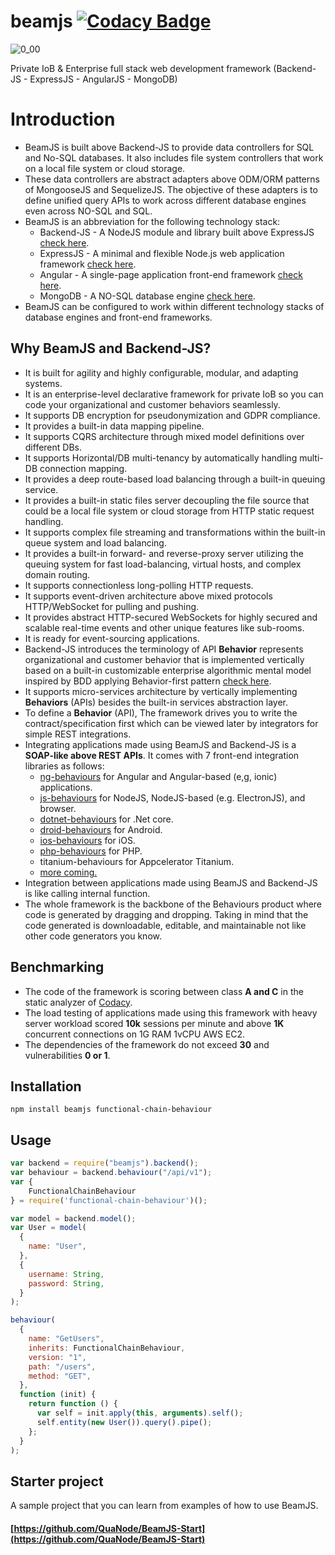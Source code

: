 # beamjs [![Codacy Badge](https://app.codacy.com/project/badge/Grade/518c2b67f61142ca833c75c6c07ccd43)](https://www.codacy.com/gh/QuaNode/beamjs/dashboard?utm_source=github.com&amp;utm_medium=referral&amp;utm_content=QuaNode/beamjs&amp;utm_campaign=Badge_Grade)

![0_00](https://user-images.githubusercontent.com/3101473/227795966-12f87168-4b4a-454f-a806-0a72f5a1fe5d.png)

Private IoB & Enterprise full stack web development framework (Backend-JS - ExpressJS - AngularJS - MongoDB)

# Introduction

- BeamJS is built above Backend-JS to provide data controllers for SQL and No-SQL databases. It also includes file system controllers that work on a local file system or cloud storage.
- These data controllers are abstract adapters above ODM/ORM patterns of MongooseJS and SequelizeJS. The objective of these adapters is to define unified query APIs to work across different database engines even across NO-SQL and SQL.
- BeamJS is an abbreviation for the following technology stack:
  - Backend-JS - A NodeJS module and library built above ExpressJS [check here](https://github.com/quaNode/Backend-JS).
  - ExpressJS - A minimal and flexible Node.js web application framework [check here](https://github.com/expressjs/expressjs.com).
  - Angular - A single-page application front-end framework [check here](https://github.com/angular/angular).
  - MongoDB - A NO-SQL database engine [check here](https://github.com/mongodb/mongo).
- BeamJS can be configured to work within different technology stacks of database engines and front-end frameworks.

## Why BeamJS and Backend-JS?

- It is built for agility and highly configurable, modular, and adapting systems.
- It is an enterprise-level declarative framework for private IoB so you can code your organizational and customer behaviors seamlessly.
- It supports DB encryption for pseudonymization and GDPR compliance.
- It provides a built-in data mapping pipeline.
- It supports CQRS architecture through mixed model definitions over different DBs.
- It supports Horizontal/DB multi-tenancy by automatically handling multi-DB connection mapping.
- It provides a deep route-based load balancing through a built-in queuing service.
- It provides a built-in static files server decoupling the file source that could be a local file system or cloud storage from HTTP static request handling. 
- It supports complex file streaming and transformations within the built-in queue system and load balancing.
- It provides a built-in forward- and reverse-proxy server utilizing the queuing system for fast load-balancing, virtual hosts, and complex domain routing. 
- It supports connectionless long-polling HTTP requests.
- It supports event-driven architecture above mixed protocols HTTP/WebSocket for pulling and pushing.
- It provides abstract HTTP-secured WebSockets for highly secured and scalable real-time events and other unique features like sub-rooms.
- It is ready for event-sourcing applications.
- Backend-JS introduces the terminology of API **Behavior** represents organizational and customer behavior that is implemented vertically based on a built-in customizable enterprise algorithmic mental model inspired by BDD applying Behavior-first pattern [check here](https://github.com/QuaNode/Backend-JS/wiki/Behavior-first-design).
- It supports micro-services architecture by vertically implementing **Behaviors** (APIs) besides the built-in services abstraction layer.
- To define a **Behavior** (API), The framework drives you to write the contract/specification first which can be viewed later by integrators for simple REST integrations.
- Integrating applications made using BeamJS and Backend-JS is a **SOAP-like above REST APIs**. It comes with 7 front-end integration libraries as follows:
  - [ng-behaviours](https://github.com/QuaNode/ng-behaviours) for Angular and Angular-based (e,g, ionic) applications.
  - [js-behaviours](https://github.com/QuaNode/js-behaviours) for NodeJS, NodeJS-based (e.g. ElectronJS), and browser.
  - [dotnet-behaviours](https://github.com/QuaNode/dotnet-behaviours) for .Net core.
  - [droid-behaviours](https://github.com/QuaNode/droid-behaviours) for Android.
  - [ios-behaviours](https://github.com/QuaNode/ios-behaviours) for iOS.
  - [php-behaviours](https://github.com/QuaNode/php-behaviours) for PHP.
  - titanium-behaviours for Appcelerator Titanium.
  - [more coming.](https://github.com/QuaNode)
- Integration between applications made using BeamJS and Backend-JS is like calling internal function.
- The whole framework is the backbone of the Behaviours product where code is generated by dragging and dropping. Taking in mind that the code generated is downloadable, editable, and maintainable not like other code generators you know.

## Benchmarking

- The code of the framework is scoring between class **A and C** in the static analyzer of [Codacy](https://github.com/marketplace/codacy).
- The load testing of applications made using this framework with heavy server workload scored **10k** sessions per minute and above **1K** concurrent connections on 1G RAM 1vCPU AWS EC2.
- The dependencies of the framework do not exceed **30** and vulnerabilities **0 or 1**.

## Installation

    npm install beamjs functional-chain-behaviour

## Usage

```js
var backend = require("beamjs").backend();
var behaviour = backend.behaviour("/api/v1");
var {
    FunctionalChainBehaviour
} = require('functional-chain-behaviour')();

var model = backend.model();
var User = model(
  {
    name: "User",
  },
  {
    username: String,
    password: String,
  }
);

behaviour(
  {
    name: "GetUsers",
    inherits: FunctionalChainBehaviour,
    version: "1",
    path: "/users",
    method: "GET",
  },
  function (init) {
    return function () {
      var self = init.apply(this, arguments).self();
      self.entity(new User()).query().pipe();
    };
  }
);
```

## Starter project

A sample project that you can learn from examples of how to use BeamJS.

#### [https://github.com/QuaNode/BeamJS-Start](https://github.com/QuaNode/BeamJS-Start)

####

